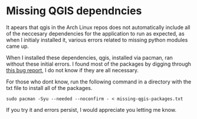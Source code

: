 # Missing QGIS dependncies

It apears that qgis in the Arch Linux repos does not automatically include all of the neccesary dependencies
for the application to run as expected, as when I initialy installed it, various errors related to missing
python modules came up.

When I installed these dependencies, qgis, installed via pacman, ran without these initial errors.
I found most of the packages by digging through [this bug report](https://bugs.archlinux.org/task/77947?project=1&string=qgis), I do not
know if they are all necessary.

For those who dont know, run the following command in a directory with the txt file to install all of the packages.
```
sudo pacman -Syu --needed --noconfirm - < missing-qgis-packages.txt
```

If you try it and errors persist, I would appreciate you letting me know.
